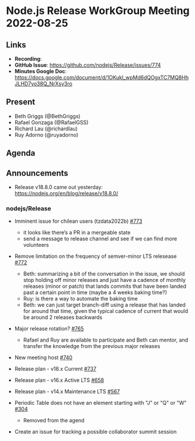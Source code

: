 # Node.js  Release WorkGroup Meeting 2022-08-25

## Links

* **Recording**:
* **GitHub Issue**: https://github.com/nodejs/Release/issues/774
* **Minutes Google Doc**: https://docs.google.com/document/d/1OKukl_wpMd6dQOgxTC7MQ8HhJLHD7yo38Q_NrXsy3ro

## Present

* Beth Griggs (@BethGriggs)
* Rafael Gonzaga (@RafaelGSS)
* Richard Lau (@richardlau)
* Ruy Adorno (@ruyadorno)

## Agenda

## Announcements

* Release v18.8.0 came out yesterday: https://nodejs.org/en/blog/release/v18.8.0/

### nodejs/Release

* Imminent issue for chilean users (tzdata2022b) [#773](https://github.com/nodejs/Release/issues/773)
  * it looks like there’s a PR in a mergeable state
  * send a message to release channel and see if we can find more volunteers

* Remove limitation on the frequency of semver-minor LTS relesease [#772](https://github.com/nodejs/Release/issues/772)
  * Beth: summarizing a bit of the conversation in the issue, we should stop holding off minor releases and just have a cadence of monthly releases (minor or patch) that lands commits that have been landed past a certain point in time (maybe a 4 weeks baking time?)
  * Ruy: is there a way to automate the baking time
  * Beth: we can just target branch-diff using a release that has landed for around that time, given the typical cadence of current that would be around 2 releases backwards

* Major release rotation? [#765](https://github.com/nodejs/Release/issues/765)
  * Rafael and Ruy are available to participate and Beth can mentor, and transfer the knowledge from the previous major releases

* New meeting host [#740](https://github.com/nodejs/Release/issues/740)

* Release plan - v18.x Current [#737](https://github.com/nodejs/Release/issues/737)

* Release plan - v16.x Active LTS [#658](https://github.com/nodejs/Release/issues/658)

* Release plan - v14.x Maintenance LTS [#567](https://github.com/nodejs/Release/issues/567)

* Periodic Table does not have an element starting with "J" or "Q" or "W" [#304](https://github.com/nodejs/Release/issues/304)
  * Removed from the agend

* Create an issue for tracking a possible collaborator summit session

